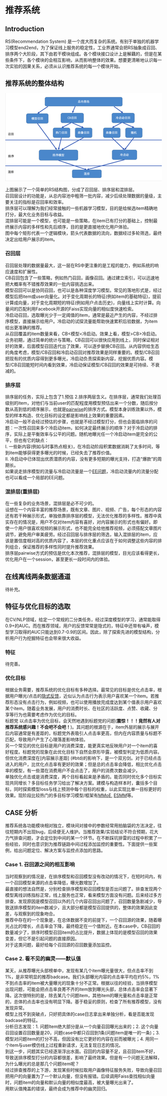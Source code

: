 # 推荐系统
## Introduction
RS(Recommendation System) 是一个庞大而复杂的系统。有别于单独的机器学习模型end2end，为了保证线上服务的稳定性，工业界通常会把RS抽象成召回、排序两个大阶段，其下由若干模块组成。各个模块接口设计上是解藕的，但是在某些条件下，各个模块的会相互影响，从而影响整体的效果。想要更清晰地认识每一次实验的因果关系，必须从认识推荐系统的每一个模块开始。

## 推荐系统的整体结构
![](./RS_0.png)

上图展示了一个简单的RS结构图，分成了召回层、排序层和混排层。  
召回层设计的功能是，从总内容池中粗筛一批内容，减少后续处理数据的量级，主要关注的指标是召回率和效率。  
排序层可以理解为我们经常接触的一些机器学习模型，目的是给候选item精确地打分，最大化业务目标与收益。  
混排层可能是一个模型，也可能是一些策略，在item已有打分的基础上，控制最终展示内容的多样性和先后顺序，目的是更直接地优化用户体验。  
图中每个矩形代表一个逻辑模块，箭头代表数据的流向，数据经过多轮筛选，最终决定出给用户展示的item。

### 召回层
召回层处理的数据量最大，这一层在RS中更注重的是工程的能力，例如系统的响应速度和扩展性。  
CB召回包含了一些策略，例如热门召回，画像召回。通过建立索引，可以迅速地把大概率有不错推荐效果的一批内容挑选出来。  
模型召回可以是协同召回，也可以是各种深度学习模型。常见的落地形式是，经过模型后把item或user向量化。对于变化周期长的特征(例如item的基础特征)，提前计算成向量，对于变化周期短的特征(例如用户点击历史)，向量线上实时计算。向量间的匹配利用Facebook开源的Faiss实现向量的相似度快速检索。  
冷启动召回，选取曝光少于一定阈值的item，通常是最近产生的内容，不经过排序模型，直接展示给用户。冷启动的试探流量能帮助快速累积后验数据，为item给出更准确的推荐。  
从召回覆盖的item数量来看，CB<模型<冷启动。效果上看，模型>CB>冷启动。业务初期，通过简单的统计与策略，CB召回可以很快应用到线上，同时保证相对好的效果，后面模型召回迭代出了效果，可以逐步替换CB召回。从内容供给生态的角度考虑，模型/CB召回和冷启动召回对推荐效果是同样重要的。模型/CB召回把现有的优质内容得到更多曝光，冷启动负责探索新内容，挖掘优质内容。模型/CB召回能短时间内看到效果，冷启动保证模型/CB召回的效果是可持续、不衰减的。  
### 排序层
排序层的任务，实际上包含了1.预估 2.排序两层含义。在排序层，通常我们处理百级别的item，对他们与当前user的匹配程度用模型预估出来一个分数，随后按分数从高到低的顺序展示，也就是[pairwise](https://www.cnblogs.com/txq157/p/6420391.html)的排序方式。模型本身训练效果以外，模型的样本构造、优化目标的设定都是影响线上效果的重要因素。  
冷启动一般不会经过预估的步骤，也就是不经过模型打分，但也会面临排序的问题：一次性召回来多个冷启动item，如何决定最终展示的顺序？对于冷启动的排序，实际上是平衡效率与公平的问题。随机地曝光任一个冷启动item是完全的公平，但也有它的缺点：  
I. 一些新内容(例如与时事热点相关)，在冷启动阶段积累数据消耗了太多时间，等到item能够获得更多曝光的时候，已经失去了推荐价值。  
II. 冷启动中已体现出优质潜质的内容，没有更多短期的曝光支持，打造“爆款”的周期长。  
如果说走排序模型的流量与冷启动流量是一个[EE问题](https://www.jianshu.com/p/95b2de50ce44)，冷启动流量内的流量分配也可以看成一个局部的EE问题。
### 混排层(重排层)
在一些复杂的业务场景，混排层是必不可少的。  
设想在一个内容丰富的推荐场景，既有文章、图片、视频、广告，每个形态的内容还有若干种展示形式，单独依靠排序层的模型，无法优化推荐的多样性。推荐中真实存在的情况是，用户不仅对item内容有喜好，对内容展示的形式也有偏好。即使一个用户很喜欢视频的展示形式，也不能完全给他推荐视频，必须搭配文章图片调节，避免用户审美疲劳。经过召回层与排序层的筛选，输入混排层的item，应该是置信度相对高的优质内容了，本层的优化重点应该在于如何调整这些内容的排列组合，保证推荐的多样性同时提升推荐效果。  
排序层pairwise方式的预估是优化本次推荐，混排层的模型，目光应该看得更长，优化用户在一个session，甚至更长一段时间内的体验。
## 在线离线两条数据通道
待补充。
## 特征与优化目标的选取
在CV/NLP领域，给定一个常规的二分类任务，经过深度模型的学习，通常能取得0.9+的AUC。而在推荐领域，用户的反馈常常是隐式的，特征中还带有噪声，模型学习取得的AUC只能达到0.7-0.9的区间。因此，除了探索先进的模型结构，分析用户行为挖掘特征也会带来很大收益。
### 特征
待完善。






















### 优化目标
根据业务需要，推荐系统的优化目标有多种选择。最常见的目标是优化点击率，根据用户曝光/点击的[隐式反馈](https://www.cnblogs.com/hanxuexi/p/11615481.html)，近似认为点击行为表示用户喜欢某一个item。若推荐形态没有点击行为，例如视频，也可以使用播放完成度达到某个值表示用户喜欢某个item。随着业务发展，用户的消费时长、在社区的活跃度、点赞、收藏、分享等行为也需要考虑作为优化的目标。  
<span id="btd">标题党</span>
以点击率为优化目标，会天然地遇到标题党的问题(**震惊！！！竟然有人对推荐系统感兴趣！不会吧不会吧！**)。其问题的根源在于，item外层的展示与展开后内容通常是有差距的，标题党外表吸引人点击率更高，但内在内容质量与标题不匹配，导致用户产生了心理落差影响体验。  
另一个常见的优化目标是用户的消费深度，能更真实地反映用户对一个item的喜好程度。标题党的现象在此优化目标下自然会原形毕露，被模型判定为低质内容。但优化消费深度在[内容展示差距] (#btd)的影响下，是一个双刃剑。对于已经点击进入的用户，比优化点击率有更好的效果；但是总的点击率会降低，相比优化点击率的模型，有一些潜在消费用户不会点击了，用户的消费次数会减少。  
单独优化点击或是消费深度，两个目标看起来是矛盾的。能否同时优化多个目标实现共同增长？多目标任务学习给出了解决方案。建模与构造样本时，囊括多个目标，同时探索模型loss与线上预测中每个目标的权重，以此实现比单一目标更好的效果。现阶段比较热门的多目标学习模型/框架有[MMoE](https://blog.csdn.net/ty44111144ty/article/details/99068255), [ESMM](https://zhuanlan.zhihu.com/p/57481330)等。  
## CASE 分析
推荐系统各功能模块相对独立，模块间对接中的参数经常用拍脑袋的方法决定，往往短期内不出现bug，后续便无人维护。当推荐效果/实验结论不符合预期，花大力气排查问题，才会定位到中间的某一个环节。在不断踩坑排雷的过程中积累了一些经验，同时也意识到为推荐链路中间过程添加监控的重要性。下面提供一些案例，给出问题定位、解决方案与监控点添加的思路。
### Case 1.  召回源之间的相互影响
当时观察到的情况是，在排序模型和召回模型没有改动的情况下，在短时间内，有一个召回模型来源的点击率降低，曝光数增加了。  
最直接的想法自然是，分别检查排序模型和召回模型是否出问题了。排查发现两个模型离线训练指标正常，线上服务也正常，看来模型方面没有问题。后来经过多方排查，发现原因是模型召回以外的几个内容召回出问题了，召回数量急剧减少，导致送排序模型的item数减少，且大部分都是模型召回提供的，整体的效果因此变差，与观察到的现象吻合。  
推荐中存在的一个现象是，在总体数据不变的前提下，一个召回源的效果，随着曝光占比的增长，点击率会下降，最终稳定在一个值附近。在本case中，CB召回的数量减少了，排序时模型召回item的占比提升，数据上体现的是模型召回的效果变差，但它不是引起问题的直接原因。  
对于这类问题，最好给每个召回源的召回数量添加监控。
### Case 2. 看不见的幽灵——默认值
某天，从推荐曝光头部榜单中，发现有某几个item曝光量很大，但点击率不到1%，是非常明显的推荐badcase。我们头部曝光内容的点击率平均在约5%，1%不到点击率的item被大量曝光的现象十分不正常。根据以往的经验，当排序模型出现问题，可能会把点击率良莠不齐的item放到曝光头部，总体点击率会显著下降。这次很特别的是，除去某几个问题item，其他item的曝光量和点击率是正常的，总体的点击率也没有明显下降。基于稳妥的原则，检查了所有推荐模型，没有发现异常。  
模型上找不到突破点，只好把具体的case日志拿出来单独分析，看是否能发现badcase的特征。  
分析日志发现：1. 问题Item绝大部分是从一个向量召回曝光出来的；2. 这个向量召回设置召回数量是20，问题case中都只召回到1条(问题item是唯一的一条)；3. 模型对问题item的打分不高，但因没有比它更好的内容在前而被曝光；4. 用同一个item与user模仿线上过程重新请求，无法复现日志的情况。  
到这一步，问题其实已经逐渐浮出水面。召回的内容量不足，且召回item不好，导致送排序模型打分的内容都很差，影响了最终效果。但是有一个问题无法解释，为什么曝光的总是那几个问题item呢？  
经过排查推荐的上下游，发现某些时候拉取用户画像特征服务失败，导致向量召回把用户的向量置为了一个默认向量，但没有报错。后续调用Faiss查找相似向量时，问题item的向量和默认向量的相似度最高，被大量曝光出来了。  
用默认值掩盖的错误，最终会成为推荐中的幽灵回归。